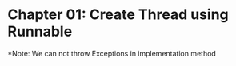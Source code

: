 # Chapter 01: Create Thread using Runnable


*Note: We can not throw Exceptions in implementation method